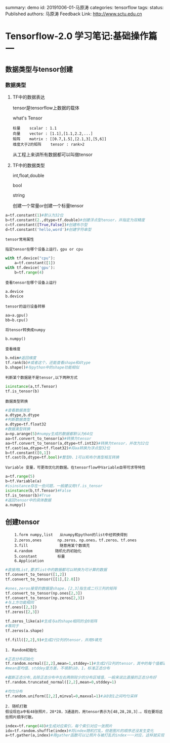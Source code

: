 summary: demo
id: 20191006-01-马原涛
categories: tensorflow
tags:
status: Published 
authors: 马原涛
Feedback Link: http://www.sctu.edu.cn

# Tensorflow-2.0 学习笔记:基础操作篇一

## 数据类型与tensor创建
### 数据类型
1.	TF中的数据表达

    tensor是tensorflow上数据的载体

    what's Tensor

        标量    scalar : 1.1    
        向量    vector : [1.1],[1.1,2.2,...]
        矩阵    matrix : [[0.7,1.5],[2.1,3],[5,6]]
        维度大于2的矩阵    tensor : rank>2

    从工程上来讲所有数据都可以叫做tensor 
2. TF中的数据类型

    int,float,double

    bool

    string

    创建一个常量or创建一个标量tensor
```python
a=tf.constant(1)#默认为32位
b=tf.constant(2.,dtype=tf.double)#创建浮点型tensor，并指定为双精度
c=tf.constant([True,False])#创建布尔型
d=tf.constant('hello,word')#创建字符串型
```
    tensor常用属性

    指定tensor在哪个设备上运行，gpu or cpu
```python
with tf.device("cpu"):
    a=tf.constant([1])
with tf.device('gpu'):
    b=tf.range(4)
```
    查看tensor在哪个设备上运行
```python
a.device
b.device
```
    tensor的运行设备转移
```python
aa=a.gpu()
bb=b.cpu()
```
    将tensor转换成numpy
```python
b.numpy()
```
    查看维度
```python
b.ndim#返回维度
tf.rank(b)#或者这个，还能查看shape和dtype
b.shape()#与python中的shape功能相似
```
	判断某个数据是不是tensor,以下两种方式
```python
isinstance(a,tf.Tensor)
tf.is_tensor(b)
```
    数据类型转换
```python
#查看数据类型
a.dtype,b.dtype
#判断数据类型
a.dtype=tf.float32
#数据类型转换
a=np.arange(5)#numpy生成的数据都默认为64位
aa=tf.convert_to_tensor(a)#转换为tensor
aa=tf.convert_to_tensor(a,dtype=tf.int32)#转换为tensor，并改为32位
tf.cast(aa,dtype=tf.float32)#将aa转换为浮点型32位
b=tf.constant([0,1])
tf.cast(b,dtype=tf.bool)#整型0、1可以和布尔类型相互转换
```
    Variable 变量，可更改优化的数据。在tensorflow中Variable自带可求导特性
```python
a=tf.range(5)
b=tf.Variable(a)
#isinstance存在一些问题，一般建议用tf.is_tensor
isinstance(b,tf.Tensor)#False
tf.is_tensor(b)#True
#返回tensor中的具体数据
a.numpy()
```
## 创建tensor
    	1.form numpy,list   从numpy和python的list中经转换得到
    	2.zeros,ones       np.zeros、np.ones，tf.zeros、tf.ones
    	3.fill              随意用某个数填充
    	4.random          随机化的初始化
    	5.constant         标量
        6.Application   
```python
#直接用List,要求list中的数据都可以转换为可计算的数据
tf.convert_to_tensor([1,2])
tf.convert_to_tensor([[1],[2.0]])

#ones,zeros接受的数据是shape，[2,3]指生成二行三列的矩阵
tf.convert_to_tensor(np.ones[2,3])
tf.convert_to_tensor(np.zeros[2,3])
#与上方功能相同
tf.ones([2,3])
tf.zeros([2,3])

tf.zeros_like(a)#生成与a的shape相同的全0矩阵
#等同于
tf.zeros(a.shape)

tf.fill([2,2],9)#生成2行2列的tensor，并用9填充
```
    1. Random初始化
```python
#正态分布初始化
tf.random.normal([2,2],mean=1,stddey=1)#生成2行2列的tensor，其中的每个值都通过正态分布得出
#mean是均值、stddey是方差。不填默认0、1，标准正态分布

#截断正态分布,去除正态分布中左右两侧较少的分布区域值，一般来说比直接的正态分布好
tf.random.truncated_normal([2,2],mean=0,stddey=1)

#均匀分布
tf.random.uniform([2,2],minval=0,maxval=1)#从0到1之间均匀采样
```
    2. 随机打散
    假设现在a中有48张照片，28*28，3通道的，用tensor表示为[48,28,28,3].。现在要将这些照片顺序打散。
```python
index=tf.range(48)#生成对应索引，每个索引对应一张照片
idx=tf.random.shuffle(index)#将index随机打乱，但是图片的顺序还没发生变化
a=tf.gather(a,index)#用gather函数可以让照片与被打乱的index一一对应，这样就实现了随机打散

```